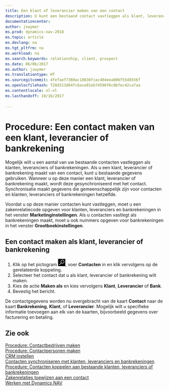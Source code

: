 ```yaml
---
title: Een klant of leverancier maken van een contact
description: U kunt een bestaand contact vastleggen als klant, leverancier of bankrekening met bestaande gegevens en een zakenrelatie opgeven.
documentationcenter: 
author: jswymer
ms.prod: dynamics-nav-2018
ms.topic: article
ms.devlang: na
ms.tgt_pltfrm: na
ms.workload: na
ms.search.keywords: relationship, client, prospect
ms.date: 06/06/2017
ms.author: jswymer
ms.translationtype: HT
ms.sourcegitcommit: 4fefaef7380ac10836fcac404eea006f55d8556f
ms.openlocfilehash: f28d313d64fc6ace01eb74596f6c8bfec42ca7aa
ms.contentlocale: nl-nl
ms.lasthandoff: 10/16/2017

---
```

# <a name="how-to-create-a-customer-vendor-or-bank-account-from-a-contact"></a>Procedure: Een contact maken van een klant, leverancier of bankrekening
Mogelijk wilt u een aantal van uw bestaande contacten vastleggen als klanten, leveranciers of bankrekeningen. Als u een klant, leverancier of bankrekening maakt van een contact, kunt u bestaande gegevens gebruiken. Wanneer u op deze manier een klant, leverancier of bankrekening maakt, wordt deze gesynchroniseerd met het contact. Synchronisatie maakt gegevens die gemeenschappelijk zijn voor contacten en klanten, leveranciers of bankrekeningen hetzelfde.

Voordat u op deze manier contacten kunt vastleggen, moet u een zakenrelatiecode opgeven voor klanten, leveranciers en bankrekeningen in het venster **Marketinginstellingen**. Als u contacten vastlegt als bankrekeningen maakt, moet u ook nummers opgeven voor bankrekeningen in het venster **Grootboekinstellingen**.

## <a name="to-create-a-contact-as-a-customer-vendor-or-bank-account"></a>Een contact maken als klant, leverancier of bankrekening
1. Klik op het pictogram ![Zoeken naar pagina of rapport](media/ui-search/search_small.png "pictogram Zoeken naar pagina of rapport"), voer **Contacten** in en klik vervolgens op de gerelateerde koppeling.
2. Selecteer het contact dat u als klant, leverancier of bankrekening wilt maken.
3. Kies de actie **Maken als** en kies vervolgens **Klant**, **Leverancier** of **Bank**.
4. Bevestig het bericht.

De contactgegevens worden nu overgebracht van de kaart **Contact** naar de kaart **Bankrekening**, **Klant**, of **Leverancier**. Mogelijk wilt u specifieke informatie toevoegen aan elk van de kaarten, bijvoorbeeld gegevens over facturering en betaling.

## <a name="see-also"></a>Zie ook
[Procedure: Contactbedrijven maken](marketing-create-contact-companies.md)  
[Procedure: Contactpersonen maken](marketing-create-contact-persons.md)  
[CRM instellen](marketing-setup-marketing.md)  
[Contacten synchroniseren met klanten, leveranciers en bankrekeningen](marketing-synchronize-contacts-customers-vendors-bank-accounts.md)  
[Procedure: Contacten koppelen aan bestaande klanten, leveranciers of bankrekeningen](marketing-how-link-contact.md)  
[Zakenrelaties toewijzen aan een contact](marketing-business-relations.md#AssignBusRelContact)  
[Werken met Dynamics NAV](ui-work-product.md)

